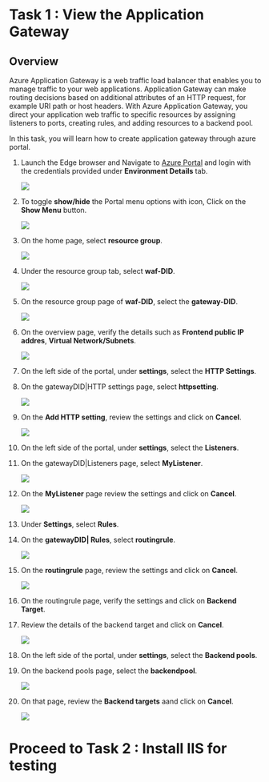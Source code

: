 # Task 1 : View the Application Gateway

## Overview

Azure Application Gateway is a web traffic load balancer that enables you to manage traffic to your web applications. Application Gateway can make routing decisions based on additional attributes of an HTTP request, for example URI path or host headers. With Azure Application Gateway, you direct your application web traffic to specific resources by assigning listeners to ports, creating rules, and adding resources to a backend pool.

In this task, you will learn how to create application gateway through azure portal.

1. Launch the Edge browser and Navigate to [Azure Portal](https://portal.azure.com) and login with the credentials provided under **Environment Details** tab.

     ![](../images/waf01.png)

1. To toggle **show/hide** the Portal menu options with icon, Click on the **Show Menu** button.

     ![](../images/image01.png)

1. On the home page, select **resource group**.

     ![](../images/waf021.png)

1. Under the resource group tab, select **waf-DID**.

     ![](../images/waf022.png)

1. On the resource group page of **waf-DID**, select the **gateway-DID**.

     ![](../images/waf023.png)

1. On the overview page, verify the details such as **Frontend public IP addres**, **Virtual Network/Subnets**.

     ![](../images/waf024.png)

1. On the left side of the portal, under **settings**, select the **HTTP Settings**.

1. On the gatewayDID|HTTP settings page, select **httpsetting**.

     ![](../images/waf025.png)

1. On the **Add HTTP setting**, review the settings and click on **Cancel**.

     ![](../images/waf026.png)

1. On the left side of the portal, under **settings**, select the **Listeners**.

1. On the gatewayDID|Listeners page, select **MyListener**.

     ![](../images/waf027.png)

1. On the **MyListener** page review the settings and click on **Cancel**.

     ![](../images/waf028.png)

1. Under **Settings**, select **Rules**.

1. On the **gatewayDID| Rules**, select **routingrule**.

      ![](../images/waf029.png)

1. On the **routingrule** page, review the settings and click on **Cancel**.

      ![](../images/waf030.png)
      
1. On the routingrule page, verify the settings and click on **Backend Target**.

1. Review the details of the backend target and click on **Cancel**.

      ![](../images/waf031.png)

1. On the left side of the portal, under **settings**, select the **Backend pools**.

1. On the backend pools page, select the **backendpool**.

      ![](../images/waf032.png)

1. On that page, review the **Backend targets** aand click on **Cancel**.

      ![](../images/waf033.png)


# Proceed to Task 2 : Install IIS for testing







